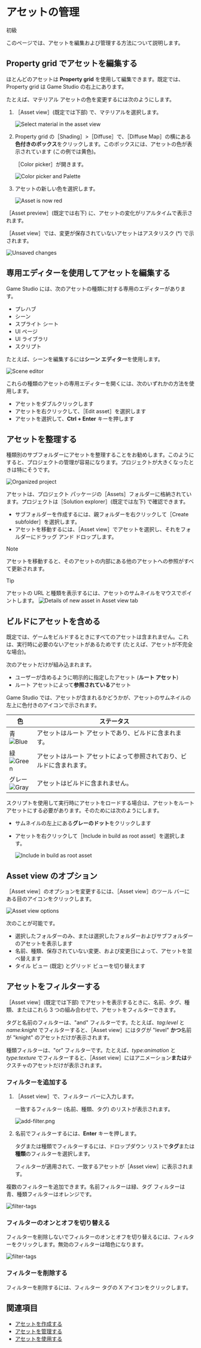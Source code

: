 # アセットの管理

<span class="label label-doc-level">初級</span>

このページでは、アセットを編集および管理する方法について説明します。

## Property grid でアセットを編集する

ほとんどのアセットは **Property grid** を使用して編集できます。既定では、Property grid は Game Studio の右上にあります。

たとえば、マテリアル アセットの色を変更するには次のようにします。

 1. ［Asset view］(既定では下部) で、マテリアルを選択します。

	![Select material in the asset view](../get-started/media/edit-asset-sphere-material-asset-view-tab.png)

 2. Property grid の［Shading］>［Diffuse］で、［Diffuse Map］の横にある**色付きのボックス**をクリックします。このボックスには、アセットの色が表示されています (この例では黄色)。

	［Color picker］が開きます。

	![Color picker and Palette](../get-started/media/edit-asset-color-picker-palette-diffuse.png)

 4. アセットの新しい色を選択します。

	![Asset is now red](../get-started/media/edit-asset-color-change-selected-asset.png)

［Asset preview］(既定では右下) に、アセットの変化がリアルタイムで表示されます。

［Asset view］では、変更が保存されていないアセットはアスタリスク (*) で示されます。

![Unsaved changes](../get-started/media/asset-unsaved-changes.png)

## 専用エディターを使用してアセットを編集する

Game Studio には、次のアセットの種類に対する専用のエディターがあります。

* プレハブ
* シーン
* スプライト シート
* UI ページ
* UI ライブラリ
* スクリプト

たとえば、シーンを編集するには**シーン エディター**を使用します。

![Scene editor](media/manage-assets-scene-editor.png)

これらの種類のアセットの専用エディターを開くには、次のいずれかの方法を使用します。

* アセットをダブルクリックします
* アセットを右クリックして、［Edit asset］を選択します
* アセットを選択して、**Ctrl + Enter** キーを押します

## アセットを整理する

種類別のサブフォルダーにアセットを整理することをお勧めします。このようにすると、プロジェクトの管理が容易になります。プロジェクトが大きくなったときは特にそうです。

![Organized project](media/manage-assets-organized-project.png)

アセットは、プロジェクト パッケージの［Assets］フォルダーに格納されています。プロジェクトは［Solution explorer］(既定では左下) で確認できます。

* サブフォルダーを作成するには、親フォルダーを右クリックして［Create subfolder］を選択します。
* アセットを移動するには、［Asset view］でアセットを選択し、それをフォルダーにドラッグ アンド ドロップします。

> [!NOTE]
> アセットを移動すると、そのアセットの内部にある他のアセットへの参照がすべて更新されます。

> [!TIP]
> アセットの URL と種類を表示するには、アセットのサムネイルをマウスでポイントします。
> ![Details of new asset in Asset view tab](../get-started/media/asset-creation-solution-explorer.png)

## ビルドにアセットを含める

既定では、ゲームをビルドするときにすべてのアセットは含まれません。これは、実行時に必要のないアセットがあるためです (たとえば、アセットが不完全な場合)。

次のアセットだけが組み込まれます。

* ユーザーが含めるように明示的に指定したアセット (**ルート アセット**)
* ルート アセットによって**参照されている**アセット

Game Studio では、アセットが含まれるかどうかが、アセットのサムネイルの左上に色付きのアイコンで示されます。

色 | ステータス
------|--------
青 <br>![Blue](media/manage-assets-reference-asset.png)</br> | アセットはルート アセットであり、ビルドに含まれます。
緑 <br>![Green](media/manage-assets-include-asset.png)</br> | アセットはルート アセットによって参照されており、ビルドに含まれます。
グレー <br>![Gray](media/manage-assets-exclude-asset.png)</br> | アセットはビルドに含まれません。

スクリプトを使用して実行時にアセットをロードする場合は、アセットをルート アセットにする必要があります。そのためには次のようにします。

* サムネイルの左上にある**グレーのドット**をクリックします

* アセットを右クリックして［Include in build as root asset］を選択します。

    ![Include in build as root asset](media/right-click-include-in-build-as-root-asset.png)

## Asset view のオプション

［Asset view］のオプションを変更するには、［Asset view］のツール バーにある目のアイコンをクリックします。

![Asset view options](../get-started/media/asset-view-options.png)

次のことが可能です。

* 選択したフォルダーのみ、または選択したフォルダーおよびサブフォルダーのアセットを表示します
* 名前、種類、保存されていない変更、および変更日によって、アセットを並べ替えます
* タイル ビュー (既定) とグリッド ビューを切り替えます

## アセットをフィルターする

［Asset view］(既定では下部) でアセットを表示するときに、名前、タグ、種類、またはこれら 3 つの組み合わせで、アセットをフィルターできます。

タグと名前のフィルターは、"and" フィルターです。たとえば、*tag:level* と *name:knight* でフィルターすると、［Asset view］にはタグが "level" **かつ**名前が "knight" のアセットだけが表示されます。

種類フィルターは、"or" フィルターです。たとえば、*type:animation* と *type:texture* でフィルターすると、［Asset view］にはアニメーション**または**テクスチャのアセットだけが表示されます。

### フィルターを追加する

1. ［Asset view］で、フィルター バーに入力します。

    一致するフィルター (名前、種類、タグ) のリストが表示されます。

    ![add-filter.png](media/add-filter.png)

2.  名前でフィルターするには、**Enter** キーを押します。

    タグまたは種類でフィルターするには、ドロップダウン リストで**タグ**または**種類**のフィルターを選択します。

    フィルターが適用されて、一致するアセットが［Asset view］に表示されます。

複数のフィルターを追加できます。名前フィルターは緑、タグ フィルターは青、種類フィルターはオレンジです。

![filter-tags](media/filter-tags.png)

### フィルターのオンとオフを切り替える

フィルターを削除しないでフィルターのオンとオフを切り替えるには、フィルターをクリックします。無効のフィルターは暗色になります。

![filter-tags](../get-started/media/disabled-filter-tags.png)

### フィルターを削除する

フィルターを削除するには、フィルター タグの X アイコンをクリックします。

## 関連項目

* [アセットを作成する](create-assets.md)
* [アセットを管理する](manage-assets.md)
* [アセットを使用する](use-assets.md)
